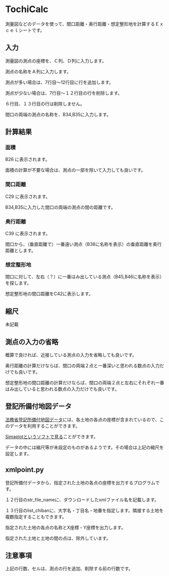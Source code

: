 # TochiCalc

測量図などのデータを使って、間口距離・奥行距離・想定整形地を計算するＥｘｃｅｌシートです。
 
## 入力

測量図の測点の座標を、Ｃ列、Ｄ列に入力します。

測点の名称をＡ列に入力します。

測点が多い場合は、7行目～12行目に行を追加します。

測点が少ない場合は、7行目～１２行目の行を削除します。

６行目、１３行目の行は削除しません。

間口の両端の測点の名称を、B34,B35に入力します。

## 計算結果

### 面積

B26 に表示されます。

面積の計算が不要な場合は、測点の一部を除いて入力しても良いです。

###  間口距離

C29 に表示されます。

B34,B35に入力した間口の両端の測点の間の距離です。

### 奥行距離

C39 に表示されます。

間口から、（垂直距離で）一番遠い測点（B38に名称を表示）の垂直距離を奥行距離とします。

### 想定整形地

間口に対して、左右（？）に一番はみ出している測点（B45,B46に名称を表示）を探します。

想定整形地の間口距離をC42に表示します。

## 縮尺

未記載

## 測点の入力の省略

概算で良ければ、近接している測点の入力を省略しても良いです。

奥行距離の計算だけならば、間口の両端２点と一番深いと思われる数点の入力だけでも良いです。

想定整形地の間口距離の計算だけならば、間口の両端２点と左右にそれぞれ一番はみ出していると思われる数点の入力だけでも良いです。

## 登記所備付地図データ

[法務省登記所備付地図データ](https://front.geospatial.jp/moj-chizu-xml-download/)には、各土地の各点の座標が含まれているので、このデータを利用することができます。

[Simaplotというソフトで見る](https://shoshinsha-kakeizu.hatenablog.com/entry/2023/01/31/190751)ことができます。

データの中には縮尺等が未設定のものがあるようです。その場合は上記の縮尺を設定します。

## xmlpoint.py

登記所備付データから、指定された土地の各点の座標を出力するプログラムです。

１２行目のstr_file_nameに、ダウンロードしたxmlファイル名を記載します。

１３行目のlist_chibanに、大字名・丁目名・地番を指定します。隣接する土地を複数指定することもできます。

指定された土地の各点の名称とX座標・Y座標を出力します。

指定された土地と土地の間の点は、除外しています。

## 注意事項

上記の行数、セルは、測点の行を追加、削除する前の行数です。
